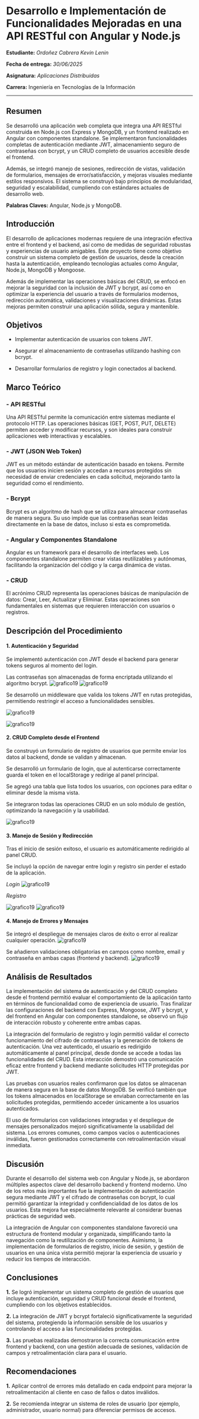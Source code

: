 # Desarrollo e Implementación de Funcionalidades Mejoradas en una API RESTful con Angular y Node.js

**Estudiante:** _Ordoñez Cabrera Kevin Lenin_  

**Fecha de entrega:** _30/06/2025_

**Asignatura:** _Aplicaciones Distribuidas_

**Carrera:** Ingeniería en Tecnologías de la Información

---

##  Resumen

Se desarrolló una aplicación web completa que integra una API RESTful construida en Node.js con Express y MongoDB, y un frontend realizado en Angular con componentes standalone. Se implementaron funcionalidades completas de autenticación mediante JWT, almacenamiento seguro de contraseñas con bcrypt, y un CRUD completo de usuarios accesible desde el frontend. 

Además, se integró manejo de sesiones, redirección de vistas, validación de formularios, mensajes de error/satisfacción, y mejoras visuales mediante estilos responsivos. El sistema se construyó bajo principios de modularidad, seguridad y escalabilidad, cumpliendo con estándares actuales de desarrollo web.

**Palabras Claves:** Angular, Node.js y MongoDB.


##  Introducción

El desarrollo de aplicaciones modernas requiere de una integración efectiva entre el frontend y el backend, así como de medidas de seguridad robustas y experiencias de usuario amigables. Este proyecto tiene como objetivo construir un sistema completo de gestión de usuarios, desde la creación hasta la autenticación, empleando tecnologías actuales como Angular, Node.js, MongoDB y Mongoose.

Además de implementar las operaciones básicas del CRUD, se enfocó en mejorar la seguridad con la inclusión de JWT y bcrypt, así como en optimizar la experiencia del usuario a través de formularios modernos, redirección automática, validaciones y visualizaciones dinámicas. Estas mejoras permiten construir una aplicación sólida, segura y mantenible.

##  Objetivos
- Implementar autenticación de usuarios con tokens JWT.

- Asegurar el almacenamiento de contraseñas utilizando hashing con bcrypt.

- Desarrollar formularios de registro y login conectados al backend.


##  Marco Teórico

###  - API RESTful
Una API RESTful permite la comunicación entre sistemas mediante el protocolo HTTP. Las operaciones básicas (GET, POST, PUT, DELETE) permiten acceder y modificar recursos, y son ideales para construir aplicaciones web interactivas y escalables.

###  - JWT (JSON Web Token)
JWT es un método estándar de autenticación basado en tokens. Permite que los usuarios inicien sesión y accedan a recursos protegidos sin necesidad de enviar credenciales en cada solicitud, mejorando tanto la seguridad como el rendimiento.

###  - Bcrypt
Bcrypt es un algoritmo de hash que se utiliza para almacenar contraseñas de manera segura. Su uso impide que las contraseñas sean leídas directamente en la base de datos, incluso si esta es comprometida.

###  - Angular y Componentes Standalone
Angular es un framework para el desarrollo de interfaces web. Los componentes standalone permiten crear vistas reutilizables y autónomas, facilitando la organización del código y la carga dinámica de vistas.

###  - CRUD
El acrónimo CRUD representa las operaciones básicas de manipulación de datos: Crear, Leer, Actualizar y Eliminar. Estas operaciones son fundamentales en sistemas que requieren interacción con usuarios o registros.

## Descripción del Procedimiento

#### 1. Autenticación y Seguridad
Se implementó autenticación con JWT desde el backend para generar tokens seguros al momento del login.

Las contraseñas son almacenadas de forma encriptada utilizando el algoritmo bcrypt.
![grafico19](https://i.imgur.com/PfxE9yL.png)
![grafico19](https://i.imgur.com/H9h4Gp0.png)

Se desarrolló un middleware que valida los tokens JWT en rutas protegidas, permitiendo restringir el acceso a funcionalidades sensibles.

![grafico19](https://i.imgur.com/7joqGgt.png)

![grafico19](https://i.imgur.com/mmdwL0k.png)


#### 2. CRUD Completo desde el Frontend
Se construyó un formulario de registro de usuarios que permite enviar los datos al backend, donde se validan y almacenan.

Se desarrolló un formulario de login, que al autenticarse correctamente guarda el token en el localStorage y redirige al panel principal.

Se agregó una tabla que lista todos los usuarios, con opciones para editar o eliminar desde la misma vista.

Se integraron todas las operaciones CRUD en un solo módulo de gestión, optimizando la navegación y la usabilidad.

![grafico19](https://i.imgur.com/uyHpzU2.png)

#### 3. Manejo de Sesión y Redirección
Tras el inicio de sesión exitoso, el usuario es automáticamente redirigido al panel CRUD.

Se incluyó la opción de navegar entre login y registro sin perder el estado de la aplicación.



_Login_
![grafico19](https://i.imgur.com/LBVFpn2.png)

_Registro_

![grafico19](https://i.imgur.com/MCPhf4m.png)
![grafico19](https://i.imgur.com/ScJVMc4.png)



#### 4.  Manejo de Errores y Mensajes
Se integró el despliegue de mensajes claros de éxito o error al realizar cualquier operación.
![grafico19](https://i.imgur.com/f30HVpS.png)

Se añadieron validaciones obligatorias en campos como nombre, email y contraseña en ambas capas (frontend y backend).
![grafico19](https://i.imgur.com/jLFFiw5.png)


## Análisis de Resultados
La implementación del sistema de autenticación y del CRUD completo desde el frontend permitió evaluar el comportamiento de la aplicación tanto en términos de funcionalidad como de experiencia de usuario. Tras finalizar las configuraciones del backend con Express, Mongoose, JWT y bcrypt, y del frontend en Angular con componentes standalone, se observó un flujo de interacción robusto y coherente entre ambas capas.

La integración del formulario de registro y login permitió validar el correcto funcionamiento del cifrado de contraseñas y la generación de tokens de autenticación. Una vez autenticado, el usuario es redirigido automáticamente al panel principal, desde donde se accede a todas las funcionalidades del CRUD. Esta interacción demostró una comunicación eficaz entre frontend y backend mediante solicitudes HTTP protegidas por JWT.

Las pruebas con usuarios reales confirmaron que los datos se almacenan de manera segura en la base de datos MongoDB. Se verificó también que los tokens almacenados en localStorage se enviaban correctamente en las solicitudes protegidas, permitiendo acceder únicamente a los usuarios autenticados.

El uso de formularios con validaciones integradas y el despliegue de mensajes personalizados mejoró significativamente la usabilidad del sistema. Los errores comunes, como campos vacíos o autenticaciones inválidas, fueron gestionados correctamente con retroalimentación visual inmediata.


## Discusión
Durante el desarrollo del sistema web con Angular y Node.js, se abordaron múltiples aspectos clave del desarrollo backend y frontend moderno. Uno de los retos más importantes fue la implementación de autenticación segura mediante JWT y el cifrado de contraseñas con bcrypt, lo cual permitió garantizar la integridad y confidencialidad de los datos de los usuarios. Esta mejora fue especialmente relevante al considerar buenas prácticas de seguridad web.

La integración de Angular con componentes standalone favoreció una estructura de frontend modular y organizada, simplificando tanto la navegación como la reutilización de componentes. Asimismo, la implementación de formularios de registro, inicio de sesión, y gestión de usuarios en una única vista permitió mejorar la experiencia de usuario y reducir los tiempos de interacción.

## Conclusiones
**1.** Se logró implementar un sistema completo de gestión de usuarios que incluye autenticación, seguridad y CRUD funcional desde el frontend, cumpliendo con los objetivos establecidos.

**2.** La integración de JWT y bcrypt fortaleció significativamente la seguridad del sistema, protegiendo la información sensible de los usuarios y controlando el acceso a las funcionalidades protegidas.

**3.** Las pruebas realizadas demostraron la correcta comunicación entre frontend y backend, con una gestión adecuada de sesiones, validación de campos y retroalimentación clara para el usuario.

## Recomendaciones

**1.** Aplicar control de errores más detallado en cada endpoint para mejorar la retroalimentación al cliente en caso de fallos o datos inválidos.

**2.** Se recomienda integrar un sistema de roles de usuario (por ejemplo, administrador, usuario normal) para diferenciar permisos de accesos.

